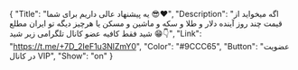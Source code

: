 {
"Title": "یه پیشنهاد عالی داریم برای شما 😎❤️",
"Description": "اگه میخواید از قیمت چند روز آینده دلار و طلا و سکه و ماشین و مسکن یا هرچیز دیگه تو ایران مطلع شید فقط کافیه عضو کانال تلگرامی زیر شید 😁👇",
"Link": "https://t.me/+7D_2IeF1u3NlZmY0",
"Color": "#9CCC65",
"Button": "عضویت در کانال VIP",
"Show": "on"
}
